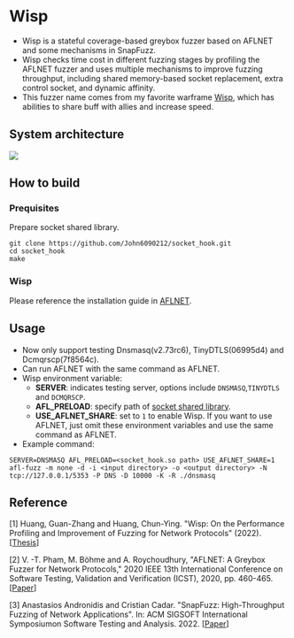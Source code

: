 # Wisp
* Wisp is a stateful coverage-based greybox fuzzer based on AFLNET and some mechanisms in SnapFuzz. 
* Wisp checks time cost in different fuzzing stages by profiling the AFLNET fuzzer and uses multiple mechanisms to improve fuzzing throughput, including shared memory-based socket replacement, extra control socket, and dynamic affinity.
* This fuzzer name comes from my favorite warframe [Wisp](https://warframe.fandom.com/wiki/Wisp), which has abilities to share buff with allies and increase speed.

## System architecture
![](https://i.imgur.com/9oiHcvf.png)

## How to build
### Prequisites
Prepare socket shared library.
```
git clone https://github.com/John6090212/socket_hook.git
cd socket_hook
make
```
### Wisp
Please reference the installation guide in [AFLNET](https://github.com/aflnet/aflnet#installation-tested-on-ubuntu-1804--1604-64-bit).

## Usage
* Now only support testing Dnsmasq(v2.73rc6), TinyDTLS(06995d4) and Dcmqrscp(7f8564c).
* Can run AFLNET with the same command as AFLNET.
* Wisp environment variable:
    * **SERVER**: indicates testing server, options include `DNSMASQ`,`TINYDTLS` and `DCMQRSCP`.
    * **AFL_PRELOAD**: specify path of [socket shared library](https://github.com/John6090212/socket_hook).
    * **USE_AFLNET_SHARE**: set to `1` to enable Wisp. If you want to use AFLNET, just omit these environment variables and use the same command as AFLNET.
* Example command:
```
SERVER=DNSMASQ AFL_PRELOAD=<socket_hook.so path> USE_AFLNET_SHARE=1 afl-fuzz -m none -d -i <input directory> -o <output directory> -N tcp://127.0.0.1/5353 -P DNS -D 10000 -K -R ./dnsmasq
```


## Reference
[1] Huang, Guan-Zhang and Huang, Chun-Ying. "Wisp: On the Performance Profiling and Improvement of Fuzzing for Network Protocols" (2022). [[Thesis](https://etd.lib.nctu.edu.tw/cgi-bin/gs32/tugsweb.cgi?o=dnctucdr&s=id=%22GT073095550020%22.&searchmode=basic)]

[2] V. -T. Pham, M. Böhme and A. Roychoudhury, "AFLNET: A Greybox Fuzzer for Network Protocols," 2020 IEEE 13th International Conference on Software Testing, Validation and Verification (ICST), 2020, pp. 460-465. [[Paper](https://ieeexplore.ieee.org/document/9159093)]

[3] Anastasios Andronidis and Cristian Cadar. "SnapFuzz: High-Throughput Fuzzing of Network Applications". In: ACM SIGSOFT International Symposiumon Software Testing and Analysis. 2022. [[Paper](https://srg.doc.ic.ac.uk/files/papers/snapfuzz-issta-22.pdf)]
